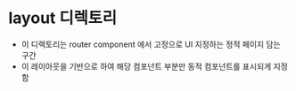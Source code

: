 # layout 디렉토리

- 이 디렉토리는 router component 에서 고정으로 UI 지정하는 정적 페이지 담는 구간
- 이 레이아웃을 기반으로 하여 해당 컴포넌트 부분만 동적 컴포넌트를 표시되게 지정함